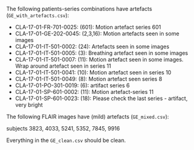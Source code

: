 The following patients-series combinations have artefacts (`GE_with_artefacts.csv`): 

  * CLA-17-01-FR-701-0025: (601): Motion artefact series 601
  * CLA-17-01-GE-202-0045: (2,3,16): Motion artefacts seen in some images
  * CLA-17-01-IT-501-0002: (24): Artefacts seen in some images
  * CLA-17-01-IT-501-0005: (3): Breathing artefact seen in some images
  * CLA-17-01-IT-501-0007: (11): Motion artefact seen in some images. Wrap around artefact seen in series 11
  * CLA-17-01-IT-501-0041: (10): Motion artefact seen in series 10
  * CLA-17-01-IT-501-0049: (8): Motion artefact seen series 8
  * CLA-17-01-PO-301-0019: (6): artifact series 6
  * CLA-17-01-SP-601-0002: (11): Motion artefact-series 11
  * CLA-17-01-SP-601-0023: (18): Please check the last series - artifact, very bright

The following FLAIR images have (mild) artefacts (`GE_mixed.csv`):

 subjects 3823, 4033, 5241, 5352, 7845, 9916
 
 Everything in the `GE_clean.csv` should be clean.
